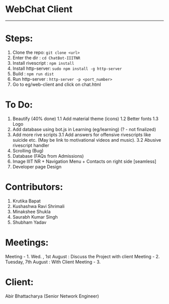 WebChat Client
===================

- - - - 

# Steps: # 

1. Clone the repo: `git clone <url>`
2. Enter the dir : `cd ChatBot-IIITNR`
3. Install rivescript : `npm install`
4. Install http-server: `sudo npm install -g http-server`
5. Build              : `npm run dist`
6. Run http-server    : `http-server -p <port_number>`
7. Go to eg/web-client and click on chat.html

# To Do: #

1. Beautify (40% done)
  1.1 Add material theme (icons)
  1.2 Better fonts
  1.3 Logo
2. Add database using bot.js in Learning (eg/learning) (? - not finalized)
3. Add more rive scripts
  3.1 Add answers for offensive rivescripts like suicide etc. (May be link to
motivational videos and music).
  3.2 Abusive rivescript handler
4. Scrolling (Bug)
5. Database (FAQs from Admissions)
6. Image IIIT NR + Navigation Menu + Contacts on right side [seamless]
7. Developer page Design


# Contributors: #

1. Krutika Bapat
2. Kushashwa Ravi Shrimali
3. Minakshee Shukla
4. Saurabh Kumar Singh
5. Shubham Yadav

# Meetings: #
Meeting - 1. Wed. , 1st August : Discuss the Project with client
Meeting - 2. Tuesday, 7th August : With Client 
Meeting - 3.


# Client: #

Abir Bhattacharya
(Senior Network Engineer)
